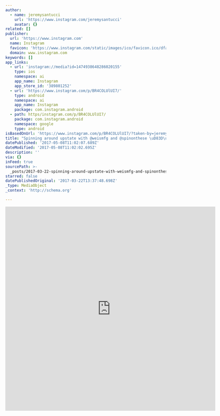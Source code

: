 ```yaml
---
author:
  - name: jeremysantucci
    url: 'https://www.instagram.com/jeremysantucci'
    avatar: {}
related: []
publisher:
  url: 'https://www.instagram.com'
  name: Instagram
  favicon: 'https://www.instagram.com/static/images/ico/favicon.ico/dfa85bb1fd63.ico'
  domain: www.instagram.com
keywords: []
app_links:
  - url: 'instagram://media?id=1474938648286020155'
    type: ios
    namespace: ai
    app_name: Instagram
    app_store_id: '389801252'
  - url: 'https://www.instagram.com/p/BR4COLUlUI7/'
    type: android
    namespace: ai
    app_name: Instagram
    package: com.instagram.android
  - path: https/instagram.com/p/BR4COLUlUI7/
    package: com.instagram.android
    namespace: google
    type: android
isBasedOnUrl: 'https://www.instagram.com/p/BR4COLUlUI7/?taken-by=jeremysantucci'
title: "Spinning around upstate with @weismfg and @spinonthese \uD83D\uDEB4\uD83C\uDFFC✨☃️"
datePublished: '2017-05-08T11:02:07.689Z'
dateModified: '2017-05-08T11:02:02.695Z'
description: ''
via: {}
inFeed: true
sourcePath: >-
  _posts/2017-03-22-spinning-around-upstate-with-weismfg-and-spinonthese-sparkles.md
starred: false
datePublishedOriginal: '2017-03-22T13:37:48.698Z'
_type: MediaObject
_context: 'http://schema.org'

---
```

<iframe src="https://cdn.embedly.com/widgets/media.html?src=http%3A%2F%2Fscontent.cdninstagram.com%2Ft50.2886-16%2F17454278_1964493043778902_5416200669335912448_n.mp4&amp;src_secure=1&amp;url=https%3A%2F%2Fwww.instagram.com%2Fp%2FBR4COLUlUI7%2F&amp;image=https%3A%2F%2Fscontent.cdninstagram.com%2Ft51.2885-15%2Fs640x640%2Fe15%2F17438017_1102716846540541_4875487174650232832_n.jpg&amp;key=b7d04c9b404c499eba89ee7072e1c4f7&amp;type=video%2Fmp4&amp;schema=instagram" width="658" height="640" scrolling="no" frameborder="0" allowfullscreen="" style=""></iframe>